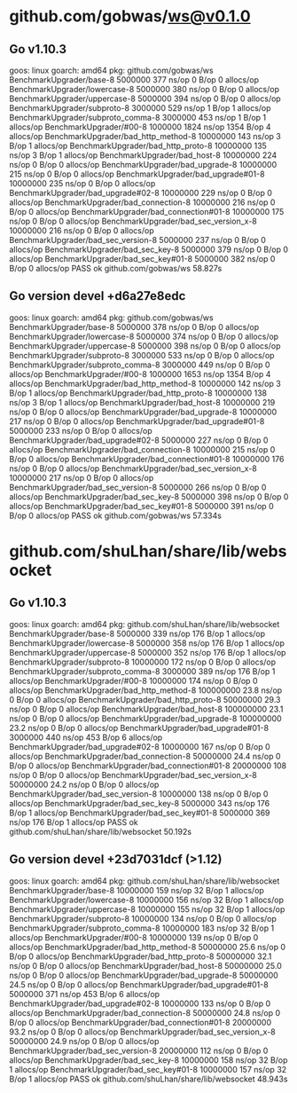 # github.com/gobwas/ws@v0.1.0

## Go v1.10.3

goos: linux
goarch: amd64
pkg: github.com/gobwas/ws
BenchmarkUpgrader/base-8                         5000000               377 ns/op               0 B/op          0 allocs/op
BenchmarkUpgrader/lowercase-8                    5000000               380 ns/op               0 B/op          0 allocs/op
BenchmarkUpgrader/uppercase-8                    5000000               394 ns/op               0 B/op          0 allocs/op
BenchmarkUpgrader/subproto-8                     3000000               529 ns/op               1 B/op          1 allocs/op
BenchmarkUpgrader/subproto_comma-8               3000000               453 ns/op               1 B/op          1 allocs/op
BenchmarkUpgrader/#00-8                          1000000              1824 ns/op            1354 B/op          4 allocs/op
BenchmarkUpgrader/bad_http_method-8             10000000               143 ns/op               3 B/op          1 allocs/op
BenchmarkUpgrader/bad_http_proto-8              10000000               135 ns/op               3 B/op          1 allocs/op
BenchmarkUpgrader/bad_host-8                    10000000               224 ns/op               0 B/op          0 allocs/op
BenchmarkUpgrader/bad_upgrade-8                 10000000               215 ns/op               0 B/op          0 allocs/op
BenchmarkUpgrader/bad_upgrade#01-8              10000000               235 ns/op               0 B/op          0 allocs/op
BenchmarkUpgrader/bad_upgrade#02-8              10000000               229 ns/op               0 B/op          0 allocs/op
BenchmarkUpgrader/bad_connection-8              10000000               216 ns/op               0 B/op          0 allocs/op
BenchmarkUpgrader/bad_connection#01-8           10000000               175 ns/op               0 B/op          0 allocs/op
BenchmarkUpgrader/bad_sec_version_x-8           10000000               216 ns/op               0 B/op          0 allocs/op
BenchmarkUpgrader/bad_sec_version-8              5000000               237 ns/op               0 B/op          0 allocs/op
BenchmarkUpgrader/bad_sec_key-8                  5000000               379 ns/op               0 B/op          0 allocs/op
BenchmarkUpgrader/bad_sec_key#01-8               5000000               382 ns/op               0 B/op          0 allocs/op
PASS
ok      github.com/gobwas/ws    58.827s

## Go version devel +d6a27e8edc

goos: linux
goarch: amd64
pkg: github.com/gobwas/ws
BenchmarkUpgrader/base-8                         5000000               378 ns/op               0 B/op          0 allocs/op
BenchmarkUpgrader/lowercase-8                    5000000               374 ns/op               0 B/op          0 allocs/op
BenchmarkUpgrader/uppercase-8                    5000000               398 ns/op               0 B/op          0 allocs/op
BenchmarkUpgrader/subproto-8                     3000000               533 ns/op               0 B/op          0 allocs/op
BenchmarkUpgrader/subproto_comma-8               3000000               449 ns/op               0 B/op          0 allocs/op
BenchmarkUpgrader/#00-8                          1000000              1653 ns/op            1354 B/op          4 allocs/op
BenchmarkUpgrader/bad_http_method-8             10000000               142 ns/op               3 B/op          1 allocs/op
BenchmarkUpgrader/bad_http_proto-8              10000000               138 ns/op               3 B/op          1 allocs/op
BenchmarkUpgrader/bad_host-8                    10000000               219 ns/op               0 B/op          0 allocs/op
BenchmarkUpgrader/bad_upgrade-8                 10000000               217 ns/op               0 B/op          0 allocs/op
BenchmarkUpgrader/bad_upgrade#01-8               5000000               233 ns/op               0 B/op          0 allocs/op
BenchmarkUpgrader/bad_upgrade#02-8               5000000               227 ns/op               0 B/op          0 allocs/op
BenchmarkUpgrader/bad_connection-8              10000000               215 ns/op               0 B/op          0 allocs/op
BenchmarkUpgrader/bad_connection#01-8           10000000               176 ns/op               0 B/op          0 allocs/op
BenchmarkUpgrader/bad_sec_version_x-8           10000000               217 ns/op               0 B/op          0 allocs/op
BenchmarkUpgrader/bad_sec_version-8              5000000               266 ns/op               0 B/op          0 allocs/op
BenchmarkUpgrader/bad_sec_key-8                  5000000               398 ns/op               0 B/op          0 allocs/op
BenchmarkUpgrader/bad_sec_key#01-8               5000000               391 ns/op               0 B/op          0 allocs/op
PASS
ok      github.com/gobwas/ws    57.334s


# github.com/shuLhan/share/lib/websocket

## Go v1.10.3

goos: linux
goarch: amd64
pkg: github.com/shuLhan/share/lib/websocket
BenchmarkUpgrader/base-8                         5000000              339 ns/op             176 B/op          1 allocs/op
BenchmarkUpgrader/lowercase-8                    5000000              358 ns/op             176 B/op          1 allocs/op
BenchmarkUpgrader/uppercase-8                    5000000              352 ns/op             176 B/op          1 allocs/op
BenchmarkUpgrader/subproto-8                    10000000              172 ns/op               0 B/op          0 allocs/op
BenchmarkUpgrader/subproto_comma-8               3000000              389 ns/op             176 B/op          1 allocs/op
BenchmarkUpgrader/#00-8                         10000000              174 ns/op               0 B/op          0 allocs/op
BenchmarkUpgrader/bad_http_method-8            100000000               23.8 ns/op             0 B/op          0 allocs/op
BenchmarkUpgrader/bad_http_proto-8              50000000               29.3 ns/op             0 B/op          0 allocs/op
BenchmarkUpgrader/bad_host-8                   100000000               23.1 ns/op             0 B/op          0 allocs/op
BenchmarkUpgrader/bad_upgrade-8                100000000               23.2 ns/op             0 B/op          0 allocs/op
BenchmarkUpgrader/bad_upgrade#01-8               3000000              440 ns/op             453 B/op          6 allocs/op
BenchmarkUpgrader/bad_upgrade#02-8              10000000              167 ns/op               0 B/op          0 allocs/op
BenchmarkUpgrader/bad_connection-8              50000000               24.4 ns/op             0 B/op          0 allocs/op
BenchmarkUpgrader/bad_connection#01-8           20000000              108 ns/op               0 B/op          0 allocs/op
BenchmarkUpgrader/bad_sec_version_x-8           50000000               24.2 ns/op             0 B/op          0 allocs/op
BenchmarkUpgrader/bad_sec_version-8             10000000              138 ns/op               0 B/op          0 allocs/op
BenchmarkUpgrader/bad_sec_key-8                  5000000              343 ns/op             176 B/op          1 allocs/op
BenchmarkUpgrader/bad_sec_key#01-8               5000000              369 ns/op             176 B/op          1 allocs/op
PASS
ok      github.com/shuLhan/share/lib/websocket  50.192s

## Go version devel +23d7031dcf (>1.12)

goos: linux
goarch: amd64
pkg: github.com/shuLhan/share/lib/websocket
BenchmarkUpgrader/base-8                        10000000               159 ns/op              32 B/op          1 allocs/op
BenchmarkUpgrader/lowercase-8                   10000000               156 ns/op              32 B/op          1 allocs/op
BenchmarkUpgrader/uppercase-8                   10000000               155 ns/op              32 B/op          1 allocs/op
BenchmarkUpgrader/subproto-8                    10000000               134 ns/op               0 B/op          0 allocs/op
BenchmarkUpgrader/subproto_comma-8              10000000               183 ns/op              32 B/op          1 allocs/op
BenchmarkUpgrader/#00-8                         10000000               139 ns/op               0 B/op          0 allocs/op
BenchmarkUpgrader/bad_http_method-8             50000000                25.6 ns/op             0 B/op          0 allocs/op
BenchmarkUpgrader/bad_http_proto-8              50000000                32.1 ns/op             0 B/op          0 allocs/op
BenchmarkUpgrader/bad_host-8                    50000000                25.0 ns/op             0 B/op          0 allocs/op
BenchmarkUpgrader/bad_upgrade-8                 50000000                24.5 ns/op             0 B/op          0 allocs/op
BenchmarkUpgrader/bad_upgrade#01-8               5000000               371 ns/op             453 B/op          6 allocs/op
BenchmarkUpgrader/bad_upgrade#02-8              10000000               133 ns/op               0 B/op          0 allocs/op
BenchmarkUpgrader/bad_connection-8              50000000                24.8 ns/op             0 B/op          0 allocs/op
BenchmarkUpgrader/bad_connection#01-8           20000000                93.2 ns/op             0 B/op          0 allocs/op
BenchmarkUpgrader/bad_sec_version_x-8           50000000                24.9 ns/op             0 B/op          0 allocs/op
BenchmarkUpgrader/bad_sec_version-8             20000000               112 ns/op               0 B/op          0 allocs/op
BenchmarkUpgrader/bad_sec_key-8                 10000000               158 ns/op              32 B/op          1 allocs/op
BenchmarkUpgrader/bad_sec_key#01-8              10000000               157 ns/op              32 B/op          1 allocs/op
PASS
ok      github.com/shuLhan/share/lib/websocket  48.943s
